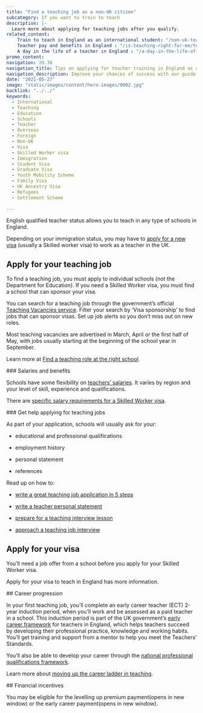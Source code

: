 ```yaml
---
title: "Find a teaching job as a non-UK citizen"
subcategory: If you want to train to teach
description: |-
  Learn more about applying for teaching jobs after you qualify.
related_content:
    Train to teach in England as an international student: "/non-uk-teachers/train-to-teach-in-england-as-an-international-student"
    Teacher pay and benefits in England : "/is-teaching-right-for-me/teacher-pay-and-benefits"
    A day in the life of a teacher in England : "/a-day-in-the-life-of-a-teacher"
promo_content:
navigation: 20.30
navigation_title: Tips on applying for teacher training in England as a non-UK citizen
navigation_description: Improve your chances of success with our guide to teacher training application.
date: "2021-05-27"
image: "static/images/content/hero-images/0002.jpg"
backlink: "../../"
keywords:
  - International
  - Teaching
  - Education
  - Schools
  - Teacher
  - Overseas
  - Foreign
  - Non-UK
  - Visa
  - Skilled Worker visa
  - Immigration
  - Student Visa
  - Graduate Visa
  - Youth Mobility Scheme
  - Family Visa
  - UK Ancestry Visa
  - Refugees
  - Settlement Scheme
  
---
```


English qualified teacher status allows you to teach in any type of  schools in England.

Depending on your immigration status, you may have to [apply for a new visa](/non-uk-teachers/visas-for-non-uk-teachers) (usually a Skilled worker visa) to work as a teacher in the UK. 

## Apply for your teaching job  

To find a teaching job, you must apply to individual schools (not the Department for Education). If you need a Skilled Worker visa, you must find a school that can sponsor your visa. 

You can search for a teaching job through the government’s official [Teaching Vacancies service](https://teaching-vacancies.service.gov.uk/). Filter your search by ‘Visa sponsorship’ to find jobs that can sponsor visas. Set up job alerts so you don’t miss out on new roles. 

Most teaching vacancies are advertised in March, April or the first half of May, with jobs usually starting at the beginning of the school year in September.  

Learn more at [Find a teaching role at the right school](https://teaching-vacancies.campaign.gov.uk/find-a-teaching-role-at-the-right-school/?). 

 
### Salaries and benefits 

Schools have some flexibility on [teachers’ salaries](/is-teaching-right-for-me/teacher-pay-and-benefits). It varies by region and your level of skill, experience and qualifications. 

There are [specific salary requirements for a Skilled Worker visa](/non-uk-teachers/visas-for-non-uk-teachers/#salary-requirement-for-a-skilled-worker-visa). 

### Get help applying for teaching jobs 

As part of your application, schools will usually ask for your: 

* educational and professional qualifications 

* employment history 

* personal statement 

* references 

Read up on how to: 

* [write a great teaching job application in 5 steps](https://teaching-vacancies.campaign.gov.uk/get-help-applying-for-teacher-jobs/write-a-great-teaching-job-application) 

* [write a teacher personal statement](teaching-vacancies.service.gov.uk/jobseeker-guides/how-to-write-teacher-personal-statement)  

* [prepare for a teaching interview lesson](https://teaching-vacancies.campaign.gov.uk/get-help-applying-for-teacher-jobs/prepare-for-a-teaching-interview-lesson)  

* [approach a teaching job interview](https://teaching-vacancies.campaign.gov.uk/get-help-applying-for-teacher-jobs/how-to-approach-a-teaching-job-interview) 


## Apply for your visa 

You’ll need a job offer from a school before you apply for your Skilled Worker visa.   

Apply for your visa to teach in England has more information. 

 

## Career progression 

In your first teaching job, you’ll complete an early career teacher (ECT) 2-year induction period, when you’ll work and be assessed as a paid teacher in a school. This induction period is part of the UK government’s [early career framework](https://www.gov.uk/government/publications/early-career-framework) for teachers in England, which helps teachers succeed by developing their professional practice, knowledge and working habits. You’ll get training and support from a mentor to help you meet the Teachers’ Standards. 

You’ll also be able to develop your career through the [national professional qualifications framework](https://www.gov.uk/guidance/national-professional-qualifications-framework). 

Learn more about [moving up the career ladder in teaching](/is-teaching-right-for-me/career-progression).  

## Financial incentives 

You may be eligible for the levelling up premium payment(opens in new window) or the early career payment(opens in new window). 

 

 


 

 

 
